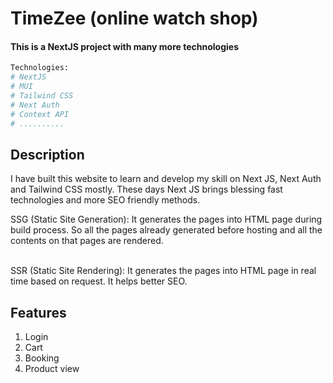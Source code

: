 # TimeZee (online watch shop)

#### This is a NextJS project with many more technologies

```bash
Technologies:
# NextJS
# MUI
# Tailwind CSS
# Next Auth
# Context API
# ..........
```

## Description

I have built this website to learn and develop my skill on Next JS, Next Auth and Tailwind CSS mostly. These days Next JS brings blessing fast technologies and more SEO friendly methods.

SSG (Static Site Generation): It generates the pages into HTML page during build process. So all the pages already generated before hosting and all the contents on that pages are rendered.
<br>
<br>

SSR (Static Site Rendering): It generates the pages into HTML page in real time based on request. It helps better SEO.

## Features

1. Login
2. Cart
3. Booking
4. Product view
